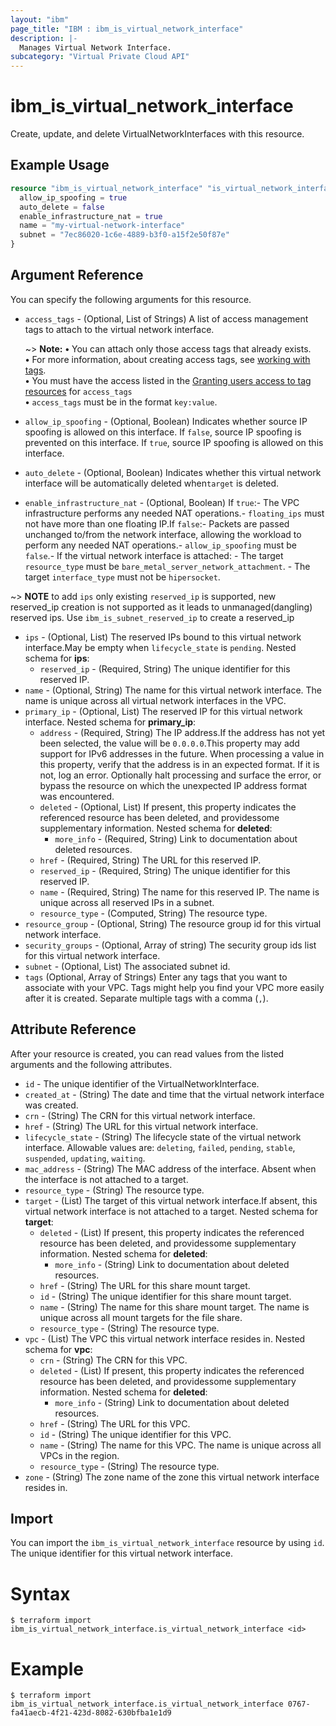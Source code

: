 ```yaml
---
layout: "ibm"
page_title: "IBM : ibm_is_virtual_network_interface"
description: |-
  Manages Virtual Network Interface.
subcategory: "Virtual Private Cloud API"
---
```


# ibm_is_virtual_network_interface

Create, update, and delete VirtualNetworkInterfaces with this resource.

## Example Usage

```terraform
resource "ibm_is_virtual_network_interface" "is_virtual_network_interface_instance" {
  allow_ip_spoofing = true
  auto_delete = false
  enable_infrastructure_nat = true
  name = "my-virtual-network-interface"
  subnet = "7ec86020-1c6e-4889-b3f0-a15f2e50f87e"
}
```

## Argument Reference

You can specify the following arguments for this resource.


- `access_tags`  - (Optional, List of Strings) A list of access management tags to attach to the virtual network interface.

  ~> **Note:** 
  **&#x2022;** You can attach only those access tags that already exists.</br>
  **&#x2022;** For more information, about creating access tags, see [working with tags](https://cloud.ibm.com/docs/account?topic=account-tag&interface=ui#create-access-console).</br>
  **&#x2022;** You must have the access listed in the [Granting users access to tag resources](https://cloud.ibm.com/docs/account?topic=account-access) for `access_tags`</br>
  **&#x2022;** `access_tags` must be in the format `key:value`.

- `allow_ip_spoofing` - (Optional, Boolean) Indicates whether source IP spoofing is allowed on this interface. If `false`, source IP spoofing is prevented on this interface. If `true`, source IP spoofing is allowed on this interface.
- `auto_delete` - (Optional, Boolean) Indicates whether this virtual network interface will be automatically deleted when`target` is deleted.
- `enable_infrastructure_nat` - (Optional, Boolean) If `true`:- The VPC infrastructure performs any needed NAT operations.- `floating_ips` must not have more than one floating IP.If `false`:- Packets are passed unchanged to/from the network interface,  allowing the workload to perform any needed NAT operations.- `allow_ip_spoofing` must be `false`.- If the virtual network interface is attached:  - The target `resource_type` must be `bare_metal_server_network_attachment`.  - The target `interface_type` must not be `hipersocket`.

~> **NOTE** to add `ips` only existing `reserved_ip` is supported, new reserved_ip creation is not supported as it leads to unmanaged(dangling) reserved ips. Use `ibm_is_subnet_reserved_ip` to create a reserved_ip
- `ips` - (Optional, List) The reserved IPs bound to this virtual network interface.May be empty when `lifecycle_state` is `pending`.
	Nested schema for **ips**:
	- `reserved_ip` - (Required, String) The unique identifier for this reserved IP.
- `name` - (Optional, String) The name for this virtual network interface. The name is unique across all virtual network interfaces in the VPC.
- `primary_ip` - (Optional, List) The reserved IP for this virtual network interface.
	Nested schema for **primary_ip**:
	- `address` - (Required, String) The IP address.If the address has not yet been selected, the value will be `0.0.0.0`.This property may add support for IPv6 addresses in the future. When processing a value in this property, verify that the address is in an expected format. If it is not, log an error. Optionally halt processing and surface the error, or bypass the resource on which the unexpected IP address format was encountered.
	- `deleted` - (Optional, List) If present, this property indicates the referenced resource has been deleted, and providessome supplementary information.
	Nested schema for **deleted**:
		- `more_info` - (Required, String) Link to documentation about deleted resources.
	- `href` - (Required, String) The URL for this reserved IP.
	- `reserved_ip` - (Required, String) The unique identifier for this reserved IP.
	- `name` - (Required, String) The name for this reserved IP. The name is unique across all reserved IPs in a subnet.
	- `resource_type` - (Computed, String) The resource type.
- `resource_group` - (Optional, String) The resource group id for this virtual network interface.
- `security_groups` - (Optional, Array of string) The security group ids list for this virtual network interface.
- `subnet` - (Optional, List) The associated subnet id.
- `tags` (Optional, Array of Strings) Enter any tags that you want to associate with your VPC. Tags might help you find your VPC more easily after it is created. Separate multiple tags with a comma (`,`).

## Attribute Reference

After your resource is created, you can read values from the listed arguments and the following attributes.

- `id` - The unique identifier of the VirtualNetworkInterface.
- `created_at` - (String) The date and time that the virtual network interface was created.
- `crn` - (String) The CRN for this virtual network interface.
- `href` - (String) The URL for this virtual network interface.
- `lifecycle_state` - (String) The lifecycle state of the virtual network interface. Allowable values are: `deleting`, `failed`, `pending`, `stable`, `suspended`, `updating`, `waiting`.
- `mac_address` - (String) The MAC address of the interface. Absent when the interface is not attached to a target.
- `resource_type` - (String) The resource type.
- `target` - (List) The target of this virtual network interface.If absent, this virtual network interface is not attached to a target.
	Nested schema for **target**:
	- `deleted` - (List) If present, this property indicates the referenced resource has been deleted, and providessome supplementary information.
	Nested schema for **deleted**:
		- `more_info` - (String) Link to documentation about deleted resources.
	- `href` - (String) The URL for this share mount target.
	- `id` - (String) The unique identifier for this share mount target.
	- `name` - (String) The name for this share mount target. The name is unique across all mount targets for the file share.
	- `resource_type` - (String) The resource type.
- `vpc` - (List) The VPC this virtual network interface resides in.
	Nested schema for **vpc**:
	- `crn` - (String) The CRN for this VPC.
	- `deleted` - (List) If present, this property indicates the referenced resource has been deleted, and providessome supplementary information.
	Nested schema for **deleted**:
		- `more_info` - (String) Link to documentation about deleted resources.
	- `href` - (String) The URL for this VPC.
	- `id` - (String) The unique identifier for this VPC.
	- `name` - (String) The name for this VPC. The name is unique across all VPCs in the region.
	- `resource_type` - (String) The resource type.
- `zone` - (String) The zone name of the zone this virtual network interface resides in.


## Import

You can import the `ibm_is_virtual_network_interface` resource by using `id`. The unique identifier for this virtual network interface.

# Syntax
```
$ terraform import ibm_is_virtual_network_interface.is_virtual_network_interface <id>
```

# Example
```
$ terraform import ibm_is_virtual_network_interface.is_virtual_network_interface 0767-fa41aecb-4f21-423d-8082-630bfba1e1d9
```

